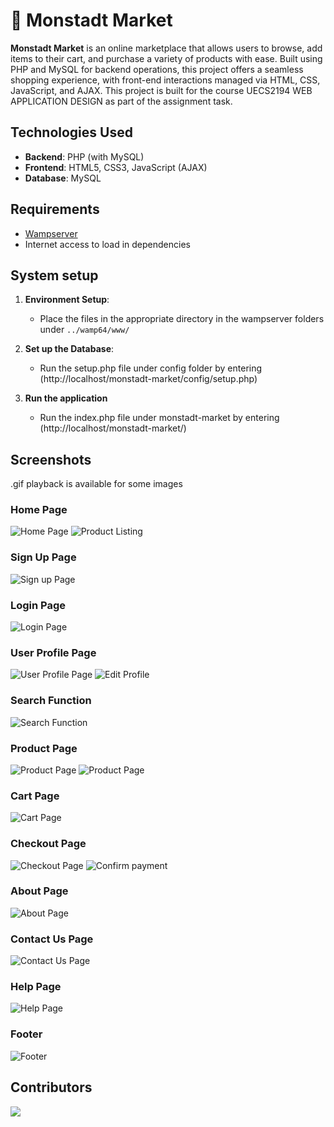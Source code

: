 # 🛒 Monstadt Market
**Monstadt Market** is an online marketplace that allows users to browse, add items to their cart, and purchase a variety of products with ease. Built using PHP and MySQL for backend operations, this project offers a seamless shopping experience, with front-end interactions managed via HTML, CSS, JavaScript, and AJAX. This project is built for the course UECS2194 WEB APPLICATION DESIGN as part of the assignment task.

## Technologies Used
- **Backend**: PHP (with MySQL)
- **Frontend**: HTML5, CSS3, JavaScript (AJAX)
- **Database**: MySQL

## Requirements
- [Wampserver](https://wampserver.aviatechno.net/)
- Internet access to load in dependencies

## System setup
1. **Environment Setup**:
   - Place the files in the appropriate directory in the wampserver folders under `../wamp64/www/`

2. **Set up the Database**:
   - Run the setup.php file under config folder by entering (http://localhost/monstadt-market/config/setup.php)

3. **Run the application**
   - Run the index.php file under monstadt-market by entering (http://localhost/monstadt-market/)

## Screenshots
.gif playback is available for some images

### Home Page
![Home Page](screenshots/homepage1.gif)
![Product Listing](screenshots/homepage2.gif)

### Sign Up Page
![Sign up Page](screenshots/signup.png)

### Login Page
![Login Page](screenshots/login.png)

### User Profile Page
![User Profile Page](screenshots/profile.gif)
![Edit Profile](screenshots/editprofile.png)

### Search Function
![Search Function](screenshots/search.gif)

### Product Page
![Product Page](screenshots/product1.png)
![Product Page](screenshots/product2.png)

### Cart Page
![Cart Page](screenshots/cartpage.gif)

### Checkout Page
![Checkout Page](screenshots/checkout.gif)
![Confirm payment](screenshots/payment.png)

### About Page
![About Page](screenshots/about.gif)

### Contact Us Page
![Contact Us Page](screenshots/contact.gif)

### Help Page
![Help Page](screenshots/help.png)

### Footer
![Footer](screenshots/footer.png)

## Contributors
[![](https://contrib.rocks/image?repo=sodiumchloridy/monstadt-market)](https://github.com/sodiumchloridy/monstadt-market/graphs/contributors)
